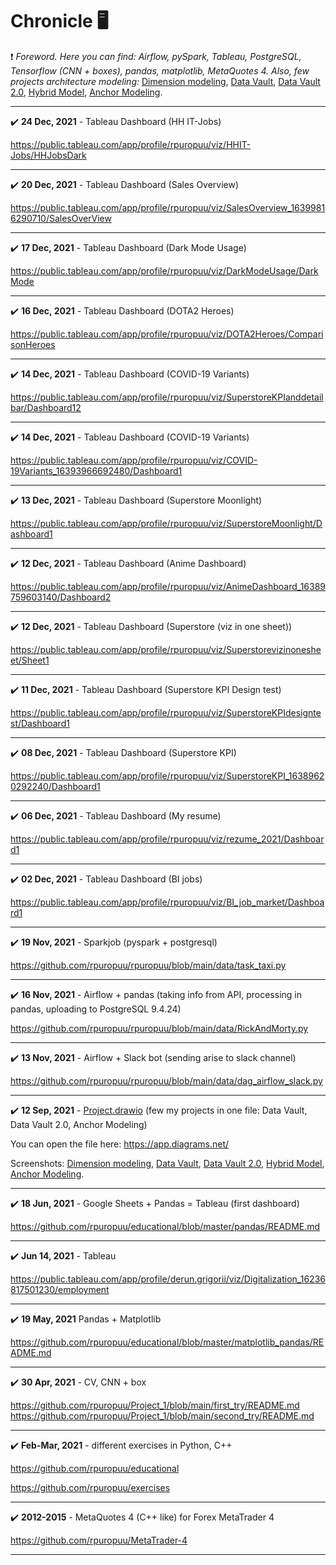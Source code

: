 # Chronicle 🖥
❗️ *Foreword. Here you can find: Airflow, pySpark, Tableau, PostgreSQL, Tensorflow (CNN + boxes), pandas, matplotlib, MetaQuotes 4. Also, few projects architecture modeling:* 
[Dimension modeling](https://github.com/rpuropuu/rpuropuu/blob/main/data/DimensionModeling.jpg), 
[Data Vault](https://github.com/rpuropuu/rpuropuu/blob/main/data/DataVault.jpg), 
[Data Vault 2.0](https://github.com/rpuropuu/rpuropuu/blob/main/data/DataVault2.0.jpg),
[Hybrid Model](https://github.com/rpuropuu/rpuropuu/blob/main/data/Hybrid_DV_AM.jpg), 
[Anchor Modeling](https://github.com/rpuropuu/rpuropuu/blob/main/data/AnchorModeling.jpg).




______
✔️ **24 Dec, 2021** - Tableau Dashboard (HH IT-Jobs)

https://public.tableau.com/app/profile/rpuropuu/viz/HHIT-Jobs/HHJobsDark
______
✔️ **20 Dec, 2021** - Tableau Dashboard (Sales Overview)

https://public.tableau.com/app/profile/rpuropuu/viz/SalesOverview_16399816290710/SalesOverView
______
✔️ **17 Dec, 2021** - Tableau Dashboard (Dark Mode Usage)

https://public.tableau.com/app/profile/rpuropuu/viz/DarkModeUsage/DarkMode
______
✔️ **16 Dec, 2021** - Tableau Dashboard (DOTA2 Heroes)

https://public.tableau.com/app/profile/rpuropuu/viz/DOTA2Heroes/ComparisonHeroes
______
✔️ **14 Dec, 2021** - Tableau Dashboard (COVID-19 Variants)

https://public.tableau.com/app/profile/rpuropuu/viz/SuperstoreKPIanddetailbar/Dashboard12
______
✔️ **14 Dec, 2021** - Tableau Dashboard (COVID-19 Variants)

https://public.tableau.com/app/profile/rpuropuu/viz/COVID-19Variants_16393966692480/Dashboard1

______
✔️ **13 Dec, 2021** - Tableau Dashboard (Superstore Moonlight)

https://public.tableau.com/app/profile/rpuropuu/viz/SuperstoreMoonlight/Dashboard1
______
✔️ **12 Dec, 2021** - Tableau Dashboard (Anime Dashboard)

https://public.tableau.com/app/profile/rpuropuu/viz/AnimeDashboard_16389759603140/Dashboard2
______
✔️ **12 Dec, 2021** - Tableau Dashboard (Superstore (viz in one sheet))

https://public.tableau.com/app/profile/rpuropuu/viz/Superstorevizinonesheet/Sheet1
______
✔️ **11 Dec, 2021** - Tableau Dashboard (Superstore KPI Design test)

https://public.tableau.com/app/profile/rpuropuu/viz/SuperstoreKPIdesigntest/Dashboard1
______
✔️ **08 Dec, 2021** - Tableau Dashboard (Superstore KPI)

https://public.tableau.com/app/profile/rpuropuu/viz/SuperstoreKPI_16389620292240/Dashboard1
______
✔️ **06 Dec, 2021** - Tableau Dashboard (My resume)

https://public.tableau.com/app/profile/rpuropuu/viz/rezume_2021/Dashboard1
______
✔️ **02 Dec, 2021** - Tableau Dashboard (BI jobs)

https://public.tableau.com/app/profile/rpuropuu/viz/BI_job_market/Dashboard1
______
✔️ **19 Nov, 2021** - Sparkjob (pyspark + postgresql)

https://github.com/rpuropuu/rpuropuu/blob/main/data/task_taxi.py
______
✔️ **16 Nov, 2021** - Airflow + pandas (taking info from API, processing in pandas,
uploading to PostgreSQL 9.4.24)

https://github.com/rpuropuu/rpuropuu/blob/main/data/RickAndMorty.py
______
✔️ **13 Nov, 2021** - Airflow + Slack bot (sending arise to slack channel)

https://github.com/rpuropuu/rpuropuu/blob/main/data/dag_airflow_slack.py
______
✔️ **12 Sep, 2021** - [Project.drawio](https://github.com/rpuropuu/rpuropuu/blob/main/data/Project.drawio)
(few my projects in one file: Data Vault, Data Vault 2.0, Anchor Modeling)

You can open the file here: https://app.diagrams.net/ 

Screenshots: 
[Dimension modeling](https://github.com/rpuropuu/rpuropuu/blob/main/data/DimensionModeling.jpg), 
[Data Vault](https://github.com/rpuropuu/rpuropuu/blob/main/data/DataVault.jpg), 
[Data Vault 2.0](https://github.com/rpuropuu/rpuropuu/blob/main/data/DataVault2.0.jpg),
[Hybrid Model](https://github.com/rpuropuu/rpuropuu/blob/main/data/Hybrid_DV_AM.jpg), 
[Anchor Modeling](https://github.com/rpuropuu/rpuropuu/blob/main/data/AnchorModeling.jpg).
______
✔️ **18 Jun, 2021** - Google Sheets + Pandas = Tableau (first dashboard) 

https://github.com/rpuropuu/educational/blob/master/pandas/README.md
______
✔️ **Jun 14, 2021** - Tableau

https://public.tableau.com/app/profile/derun.grigorii/viz/Digitalization_16236817501230/employment
______
✔️ **19 May, 2021** Pandas + Matplotlib

https://github.com/rpuropuu/educational/blob/master/matplotlib_pandas/README.md
______
✔️ **30 Apr, 2021** - CV, CNN + box 

https://github.com/rpuropuu/Project_1/blob/main/first_try/README.md
https://github.com/rpuropuu/Project_1/blob/main/second_try/README.md

______
✔️ **Feb-Mar, 2021** - different exercises in Python, C++

https://github.com/rpuropuu/educational

https://github.com/rpuropuu/exercises

______
✔️ **2012-2015** - MetaQuotes 4 (C++ like) for Forex MetaTrader 4

https://github.com/rpuropuu/MetaTrader-4
______
